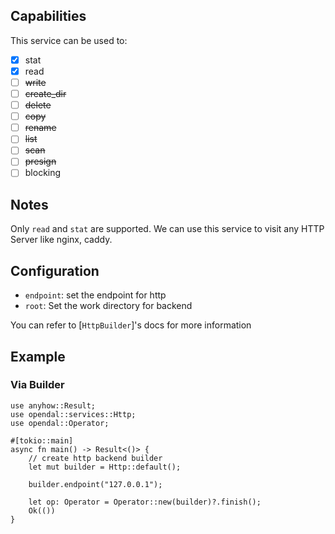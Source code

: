 ## Capabilities

This service can be used to:

- [x] stat
- [x] read
- [ ] ~~write~~
- [ ] ~~create_dir~~
- [ ] ~~delete~~
- [ ] ~~copy~~
- [ ] ~~rename~~
- [ ] ~~list~~
- [ ] ~~scan~~
- [ ] ~~presign~~
- [ ] blocking

## Notes

Only `read` and `stat` are supported. We can use this service to visit any
HTTP Server like nginx, caddy.

## Configuration

- `endpoint`: set the endpoint for http
- `root`: Set the work directory for backend

You can refer to [`HttpBuilder`]'s docs for more information

## Example

### Via Builder

```rust,no_run
use anyhow::Result;
use opendal::services::Http;
use opendal::Operator;

#[tokio::main]
async fn main() -> Result<()> {
    // create http backend builder
    let mut builder = Http::default();

    builder.endpoint("127.0.0.1");

    let op: Operator = Operator::new(builder)?.finish();
    Ok(())
}
```
